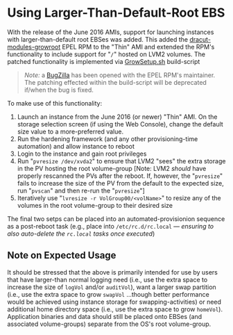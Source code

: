 # Using Larger-Than-Default-Root EBS

With the release of the June 2016 AMIs, support for launching instances with larger-than-default root EBSes was added. This added the [dracut-modules-growroot](http://dl.fedoraproject.org/pub/epel/6/x86_64/dracut-modules-growroot-0.20-2.el6.noarch.rpm) EPEL RPM to the "Thin" AMI and extended the RPM's functionality to include support for "`/`" hosted on LVM2 volumes. The patched functionality is implemented via [GrowSetup.sh](https://raw.githubusercontent.com/MetroStar/amigen6/master/GrowSetup.sh) build-script

> *Note:* a [BugZilla](https://bugzilla.redhat.com/show_bug.cgi?id=1343571) has been opened with the EPEL RPM's maintainer. The patching effected within the build-script will be deprecated if/when the bug is fixed.

To make use of this functionality:

1. Launch an instance from the June 2016 (or newer) "Thin" AMI. On the storage selection screen (if using the Web Console), change the default size value to a more-preferred value.
1. Run the hardening framework (and any other provisioning-time automation) and allow instance to reboot
1. Login to the instance and gain root privileges
1. Run "`pvresize /dev/xvda2`" to ensure that LVM2 "sees" the extra storage in the PV hosting the root volume-group [Note: LVM2 _should_ have properly rescanned the PVs after the reboot. If, however, the "`pvresize`" fails to increase the size of the PV from the default to the expected size, run "`pvscan`" and then re-run the "`pvresize`"]
1. Iteratively use "`lvresize -r VolGroup00/<volName>`" to resize any of the volumes in the root volume-group to their desired size

The final two setps can be placed into an automated-provisionion sequence as a post-reboot task (e.g., place into `/etc/rc.d/rc.local` &mdash; _ensuring to also auto-delete the `rc.local` tasks once executed_)


## Note on Expected Usage

It should be stressed that the above is primarily intended for use by users that have larger-than normal logging need (i.e., use the extra space to increase the size of `logVol` and/or `auditVol`), want a larger swap partition (i.e., use the extra space to grow `swapVol` ...though better performance would be achieved using instance storage for swapping-activities) or need additional home directory space (i.e., use the extra space to grow `homeVol`). Application binaries and data should still be placed onto EBSes (and associated volume-groups) separate from the OS's root volume-group.
